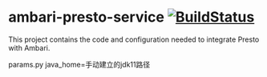 # ambari-presto-service [![BuildStatus](https://travis-ci.org/prestosql/ambari-presto-service.svg?branch=master)](https://travis-ci.org/prestosql/ambari-presto-service)

This project contains the code and configuration needed to integrate Presto with Ambari.


params.py java_home=手动建立的jdk11路径

